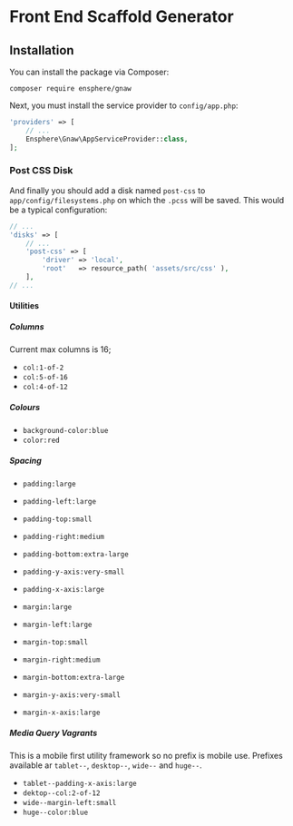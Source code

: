 
# Front End Scaffold Generator

## Installation

You can install the package via Composer:

```
composer require ensphere/gnaw
````

Next, you must install the service provider to `config/app.php`:

```php
'providers' => [
    // ...
    Ensphere\Gnaw\AppServiceProvider::class,
];
```

### Post CSS Disk

And finally you should add a disk named `post-css` to `app/config/filesystems.php` on which the `.pcss` will be saved. 
This would be a typical configuration:

```php
// ...
'disks' => [
    // ...
    'post-css' => [
        'driver' => 'local',
        'root'   => resource_path( 'assets/src/css' ),
    ],
// ...    
```

#### Utilities

##### Columns

Current max columns is 16;

* `col:1-of-2`
* `col:5-of-16`
* `col:4-of-12`

##### Colours

* `background-color:blue`
* `color:red`

##### Spacing

* `padding:large`
* `padding-left:large`
* `padding-top:small`
* `padding-right:medium`
* `padding-bottom:extra-large`
* `padding-y-axis:very-small`
* `padding-x-axis:large`


* `margin:large`
* `margin-left:large`
* `margin-top:small`
* `margin-right:medium`
* `margin-bottom:extra-large`
* `margin-y-axis:very-small`
* `margin-x-axis:large`

##### Media Query Vagrants

This is a mobile first utility framework so no prefix is mobile use. Prefixes available ar `tablet--`, `desktop--`, `wide--` and `huge--`.

* `tablet--padding-x-axis:large`
* `dektop--col:2-of-12`
* `wide--margin-left:small`
* `huge--color:blue`

